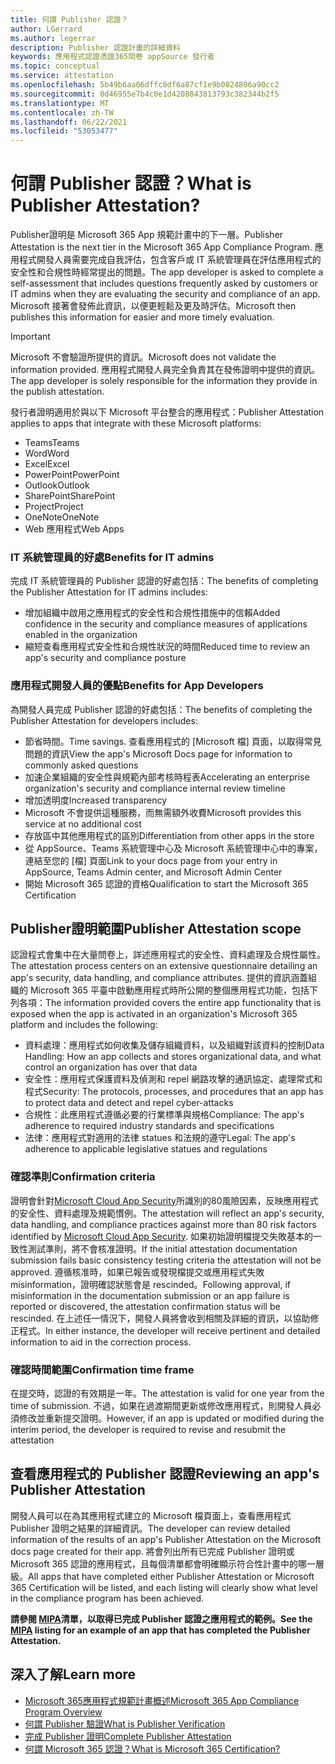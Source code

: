 ```yaml
---
title: 何謂 Publisher 認證？
author: LGerrard
ms.author: legerrar
description: Publisher 認證計畫的詳細資料
keywords: 應用程式認證憑證365問卷 appSource 發行者
ms.topic: conceptual
ms.service: attestation
ms.openlocfilehash: 5b49b6aa06dffc0df6a87cf1e9b0824806a90cc2
ms.sourcegitcommit: 0d46955e7b4c0e1d4208843813793c382344b2f5
ms.translationtype: MT
ms.contentlocale: zh-TW
ms.lasthandoff: 06/22/2021
ms.locfileid: "53053477"
---
```

# <a name="what-is-publisher-attestation"></a><span data-ttu-id="2c46c-104">何謂 Publisher 認證？</span><span class="sxs-lookup"><span data-stu-id="2c46c-104">What is Publisher Attestation?</span></span>

<span data-ttu-id="2c46c-105">Publisher證明是 Microsoft 365 App 規範計畫中的下一層。</span><span class="sxs-lookup"><span data-stu-id="2c46c-105">Publisher Attestation is the next tier in the Microsoft 365 App Compliance Program.</span></span> <span data-ttu-id="2c46c-106">應用程式開發人員需要完成自我評估，包含客戶或 IT 系統管理員在評估應用程式的安全性和合規性時經常提出的問題。</span><span class="sxs-lookup"><span data-stu-id="2c46c-106">The app developer is asked to complete a self-assessment that includes questions frequently asked by customers or IT admins when they are evaluating the security and compliance of an app.</span></span> <span data-ttu-id="2c46c-107">Microsoft 接著會發佈此資訊，以便更輕鬆及更及時評估。</span><span class="sxs-lookup"><span data-stu-id="2c46c-107">Microsoft then publishes this information for easier and more timely evaluation.</span></span>

> [!IMPORTANT]
> <span data-ttu-id="2c46c-108">Microsoft 不會驗證所提供的資訊。</span><span class="sxs-lookup"><span data-stu-id="2c46c-108">Microsoft does not validate the information provided.</span></span> <span data-ttu-id="2c46c-109">應用程式開發人員完全負責其在發佈證明中提供的資訊。</span><span class="sxs-lookup"><span data-stu-id="2c46c-109">The app developer is solely responsible for the information they provide in the publish attestation.</span></span> 

<span data-ttu-id="2c46c-110">發行者證明適用於與以下 Microsoft 平台整合的應用程式：</span><span class="sxs-lookup"><span data-stu-id="2c46c-110">Publisher Attestation applies to apps that integrate with these Microsoft platforms:</span></span>
- <span data-ttu-id="2c46c-111">Teams</span><span class="sxs-lookup"><span data-stu-id="2c46c-111">Teams</span></span>
- <span data-ttu-id="2c46c-112">Word</span><span class="sxs-lookup"><span data-stu-id="2c46c-112">Word</span></span>
- <span data-ttu-id="2c46c-113">Excel</span><span class="sxs-lookup"><span data-stu-id="2c46c-113">Excel</span></span>
- <span data-ttu-id="2c46c-114">PowerPoint</span><span class="sxs-lookup"><span data-stu-id="2c46c-114">PowerPoint</span></span> 
- <span data-ttu-id="2c46c-115">Outlook</span><span class="sxs-lookup"><span data-stu-id="2c46c-115">Outlook</span></span>
- <span data-ttu-id="2c46c-116">SharePoint</span><span class="sxs-lookup"><span data-stu-id="2c46c-116">SharePoint</span></span>
- <span data-ttu-id="2c46c-117">Project</span><span class="sxs-lookup"><span data-stu-id="2c46c-117">Project</span></span>
- <span data-ttu-id="2c46c-118">OneNote</span><span class="sxs-lookup"><span data-stu-id="2c46c-118">OneNote</span></span>
- <span data-ttu-id="2c46c-119">Web 應用程式</span><span class="sxs-lookup"><span data-stu-id="2c46c-119">Web Apps</span></span>

### <a name="benefits-for-it-admins"></a><span data-ttu-id="2c46c-120">IT 系統管理員的好處</span><span class="sxs-lookup"><span data-stu-id="2c46c-120">Benefits for IT admins</span></span>
<span data-ttu-id="2c46c-121">完成 IT 系統管理員的 Publisher 認證的好處包括：</span><span class="sxs-lookup"><span data-stu-id="2c46c-121">The benefits of completing the Publisher Attestation for IT admins includes:</span></span>
-   <span data-ttu-id="2c46c-122">增加組織中啟用之應用程式的安全性和合規性措施中的信賴</span><span class="sxs-lookup"><span data-stu-id="2c46c-122">Added confidence in the security and compliance measures of applications enabled in the organization</span></span>
-   <span data-ttu-id="2c46c-123">縮短查看應用程式安全性和合規性狀況的時間</span><span class="sxs-lookup"><span data-stu-id="2c46c-123">Reduced time to review an app's security and compliance posture</span></span>

### <a name="benefits-for-app-developers"></a><span data-ttu-id="2c46c-124">應用程式開發人員的優點</span><span class="sxs-lookup"><span data-stu-id="2c46c-124">Benefits for App Developers</span></span> 
<span data-ttu-id="2c46c-125">為開發人員完成 Publisher 認證的好處包括：</span><span class="sxs-lookup"><span data-stu-id="2c46c-125">The benefits of completing the Publisher Attestation for developers includes:</span></span> 
-   <span data-ttu-id="2c46c-126">節省時間。</span><span class="sxs-lookup"><span data-stu-id="2c46c-126">Time savings.</span></span> <span data-ttu-id="2c46c-127">查看應用程式的 [Microsoft 檔] 頁面，以取得常見問題的資訊</span><span class="sxs-lookup"><span data-stu-id="2c46c-127">View the app's Microsoft Docs page for information to commonly asked questions</span></span>
-   <span data-ttu-id="2c46c-128">加速企業組織的安全性與規範內部考核時程表</span><span class="sxs-lookup"><span data-stu-id="2c46c-128">Accelerating an enterprise organization's security and compliance internal review timeline</span></span>
-   <span data-ttu-id="2c46c-129">增加透明度</span><span class="sxs-lookup"><span data-stu-id="2c46c-129">Increased transparency</span></span>
- <span data-ttu-id="2c46c-130">Microsoft 不會提供這種服務，而無需額外收費</span><span class="sxs-lookup"><span data-stu-id="2c46c-130">Microsoft provides this service at no additional cost</span></span>
-   <span data-ttu-id="2c46c-131">存放區中其他應用程式的區別</span><span class="sxs-lookup"><span data-stu-id="2c46c-131">Differentiation from other apps in the store</span></span>
-   <span data-ttu-id="2c46c-132">從 AppSource、Teams 系統管理中心及 Microsoft 系統管理中心中的專案，連結至您的 [檔] 頁面</span><span class="sxs-lookup"><span data-stu-id="2c46c-132">Link to your docs page from your entry in AppSource, Teams Admin center, and Microsoft Admin Center</span></span>
-   <span data-ttu-id="2c46c-133">開始 Microsoft 365 認證的資格</span><span class="sxs-lookup"><span data-stu-id="2c46c-133">Qualification to start the Microsoft 365 Certification</span></span>


## <a name="publisher-attestation-scope"></a><span data-ttu-id="2c46c-134">Publisher證明範圍</span><span class="sxs-lookup"><span data-stu-id="2c46c-134">Publisher Attestation scope</span></span>

<span data-ttu-id="2c46c-135">認證程式會集中在大量問卷上，詳述應用程式的安全性、資料處理及合規性屬性。</span><span class="sxs-lookup"><span data-stu-id="2c46c-135">The attestation process centers on an extensive questionnaire detailing an app's security, data handling, and compliance attributes.</span></span> <span data-ttu-id="2c46c-136">提供的資訊涵蓋組織的 Microsoft 365 平臺中啟動應用程式時所公開的整個應用程式功能，包括下列各項：</span><span class="sxs-lookup"><span data-stu-id="2c46c-136">The information provided covers the entire app functionality that is exposed when the app is activated in an organization's Microsoft 365 platform and includes the following:</span></span>

- <span data-ttu-id="2c46c-137">資料處理：應用程式如何收集及儲存組織資料，以及組織對該資料的控制</span><span class="sxs-lookup"><span data-stu-id="2c46c-137">Data Handling: How an app collects and stores organizational data, and what control an organization has over that data</span></span>
- <span data-ttu-id="2c46c-138">安全性：應用程式保護資料及偵測和 repel 網路攻擊的通訊協定、處理常式和程式</span><span class="sxs-lookup"><span data-stu-id="2c46c-138">Security: The protocols, processes, and procedures that an app has to protect data and detect and repel cyber-attacks</span></span>
- <span data-ttu-id="2c46c-139">合規性：此應用程式遵循必要的行業標準與規格</span><span class="sxs-lookup"><span data-stu-id="2c46c-139">Compliance: The app's adherence to required industry standards and specifications</span></span>
- <span data-ttu-id="2c46c-140">法律：應用程式對適用的法律 statues 和法規的遵守</span><span class="sxs-lookup"><span data-stu-id="2c46c-140">Legal: The app's adherence to applicable legislative statues and regulations</span></span>

### <a name="confirmation-criteria"></a><span data-ttu-id="2c46c-141">確認準則</span><span class="sxs-lookup"><span data-stu-id="2c46c-141">Confirmation criteria</span></span>

<span data-ttu-id="2c46c-142">證明會針對[Microsoft Cloud App Security](https://www.microsoft.com/microsoft-365/enterprise-mobility-security/cloud-app-security)所識別的80風險因素，反映應用程式的安全性、資料處理及規範慣例。</span><span class="sxs-lookup"><span data-stu-id="2c46c-142">The attestation will reflect an app's security, data handling, and compliance practices against more than 80 risk factors identified by [Microsoft Cloud App Security](https://www.microsoft.com/microsoft-365/enterprise-mobility-security/cloud-app-security).</span></span> <span data-ttu-id="2c46c-143">如果初始證明檔提交失敗基本的一致性測試準則，將不會核准證明。</span><span class="sxs-lookup"><span data-stu-id="2c46c-143">If the initial attestation documentation submission fails basic consistency testing criteria the attestation will not be approved.</span></span> <span data-ttu-id="2c46c-144">遵循核准時，如果已報告或發現檔提交或應用程式失敗 misinformation，證明確認狀態會是 rescinded。</span><span class="sxs-lookup"><span data-stu-id="2c46c-144">Following approval, if misinformation in the documentation submission or an app failure is reported or discovered, the attestation confirmation status will be rescinded.</span></span> <span data-ttu-id="2c46c-145">在上述任一情況下，開發人員將會收到相關及詳細的資訊，以協助修正程式。</span><span class="sxs-lookup"><span data-stu-id="2c46c-145">In either instance, the developer will receive pertinent and detailed information to aid in the correction process.</span></span>

### <a name="confirmation-time-frame"></a><span data-ttu-id="2c46c-146">確認時間範圍</span><span class="sxs-lookup"><span data-stu-id="2c46c-146">Confirmation time frame</span></span>

<span data-ttu-id="2c46c-147">在提交時，認證的有效期是一年。</span><span class="sxs-lookup"><span data-stu-id="2c46c-147">The attestation is valid for one year from the time of submission.</span></span> <span data-ttu-id="2c46c-148">不過，如果在過渡期間更新或修改應用程式，則開發人員必須修改並重新提交證明。</span><span class="sxs-lookup"><span data-stu-id="2c46c-148">However, if an app is updated or modified during the interim period, the developer is required to revise and resubmit the attestation</span></span>

## <a name="reviewing-an-apps-publisher-attestation"></a><span data-ttu-id="2c46c-149">查看應用程式的 Publisher 認證</span><span class="sxs-lookup"><span data-stu-id="2c46c-149">Reviewing an app's Publisher Attestation</span></span>

<span data-ttu-id="2c46c-150">開發人員可以在為其應用程式建立的 Microsoft 檔頁面上，查看應用程式 Publisher 證明之結果的詳細資訊。</span><span class="sxs-lookup"><span data-stu-id="2c46c-150">The developer can review detailed information of the results of an app's Publisher Attestation on the Microsoft docs page created for their app.</span></span> <span data-ttu-id="2c46c-151">將會列出所有已完成 Publisher 證明或 Microsoft 365 認證的應用程式，且每個清單都會明確顯示符合性計畫中的哪一層級。</span><span class="sxs-lookup"><span data-stu-id="2c46c-151">All apps that have completed either Publisher Attestation or Microsoft 365 Certification will be listed, and each listing will clearly show what level in the compliance program has been achieved.</span></span>

<span data-ttu-id="2c46c-152">**請參閱 [MIPA](https://docs.microsoft.com/microsoft-365-app-certification/teams/iglobe-mipa-your-personal-assistant?pivots=mcas)清單，以取得已完成 Publisher 認證之應用程式的範例。**</span><span class="sxs-lookup"><span data-stu-id="2c46c-152">**See the [MIPA](https://docs.microsoft.com/microsoft-365-app-certification/teams/iglobe-mipa-your-personal-assistant?pivots=mcas) listing for an example of an app that has completed the Publisher Attestation.**</span></span> 

## <a name="learn-more"></a><span data-ttu-id="2c46c-153">深入了解</span><span class="sxs-lookup"><span data-stu-id="2c46c-153">Learn more</span></span>

* [<span data-ttu-id="2c46c-154">Microsoft 365應用程式規範計畫概述</span><span class="sxs-lookup"><span data-stu-id="2c46c-154">Microsoft 365 App Compliance Program Overview</span></span>](~/overview.md)
* [<span data-ttu-id="2c46c-155">何謂 Publisher 驗證</span><span class="sxs-lookup"><span data-stu-id="2c46c-155">What is Publisher Verification</span></span>](https://docs.microsoft.com/azure/active-directory/develop/publisher-verification-overview)
* [<span data-ttu-id="2c46c-156">完成 Publisher 證明</span><span class="sxs-lookup"><span data-stu-id="2c46c-156">Complete Publisher Attestation</span></span>](~/docs/attestation.md)  
* [<span data-ttu-id="2c46c-157">何謂 Microsoft 365 認證？</span><span class="sxs-lookup"><span data-stu-id="2c46c-157">What is Microsoft 365 Certification? </span></span>](~/docs/enterprise-app-certification-guide.md)
